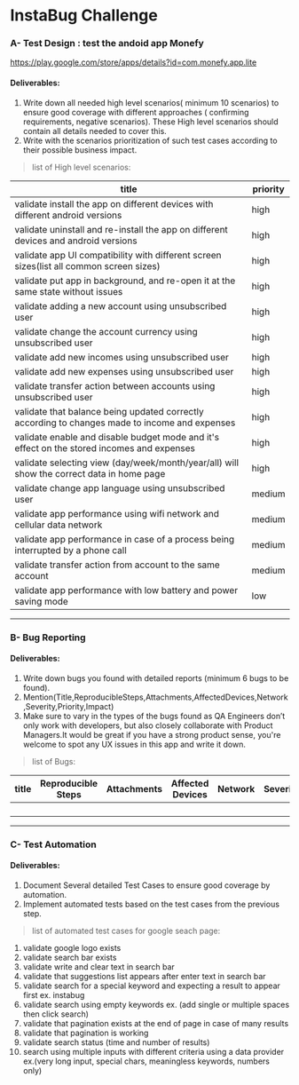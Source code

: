 # InstaBug Challenge

### A- Test Design : test the andoid app Monefy
https://play.google.com/store/apps/details?id=com.monefy.app.lite

#### Deliverables:
1. Write down all needed high level scenarios( minimum 10 scenarios) to ensure good coverage with different approaches
   ( confirming requirements, negative scenarios). These High level scenarios should contain all details needed to cover this.
2. Write with the scenarios prioritization of such test cases according to their possible business impact.

> list of High level scenarios:


| title | priority |
|-------|----------|
| validate install the app on different devices with different android versions                  | high   |
| validate uninstall and re-install the app on different devices and android versions            | high   |
| validate app UI compatibility with different screen sizes(list all common screen sizes)        | high   |
| validate put app in background, and re-open it at the same state without issues                | high   |
| validate adding a new account using unsubscribed user                                          | high   |
| validate change the account currency using unsubscribed user                                   | high   |
| validate add new incomes using unsubscribed user                                               | high   |
| validate add new expenses using unsubscribed user                                              | high   |
| validate transfer action between accounts using unsubscribed user                              | high   |
| validate that balance being updated correctly according to changes made to income and expenses | high   |
| validate enable and disable budget mode and it's effect on the stored incomes and expenses     | high   |
| validate selecting view (day/week/month/year/all) will show the correct data in home page      | high   |
| validate change app language using unsubscribed user                                           | medium |
| validate app performance using wifi network and cellular data network                          | medium |
| validate app performance in case of a process being interrupted by a phone call                | medium |
| validate transfer action from account to the same account                                      | medium |
| validate app performance with low battery and power saving mode                                | low    |

---
### B- Bug Reporting

#### Deliverables:
1. Write down bugs you found with detailed reports (minimum 6 bugs to be found).
2. Mention(Title,ReproducibleSteps,Attachments,AffectedDevices,Network,Severity,Priority,Impact)
3. Make sure to vary in the types of the bugs found as QA Engineers don’t only work with developers, but also closely
   collaborate with Product Managers.It would be great if you have a strong product sense, you're welcome to spot any
   UX issues in this app and write it down.

> list of Bugs:

| title | Reproducible Steps | Attachments | Affected Devices | Network | Severity | Priority | Impact |
|-------|--------------------|-------------|------------------|---------|----------|----------|--------|
|       |                    |             |                  |         |          |          |        | 
|       |                    |             |                  |         |          |          |        | 
|       |                    |             |                  |         |          |          |        | 
|       |                    |             |                  |         |          |          |        |

---
### C- Test Automation

#### Deliverables:
1. Document Several detailed Test Cases to ensure good coverage by automation.
2. Implement automated tests based on the test cases from the previous step.

> list of automated test cases for google seach page:
1. validate google logo exists 
2. validate search bar exists
3. validate write and clear text in search bar
4. validate that suggestions list appears after enter text in search bar
5. validate search for a special keyword and expecting a result to appear first ex. instabug
6. validate search using empty keywords ex. (add single or multiple spaces then click search)
7. validate that pagination exists at the end of page in case of many results
8. validate that pagination is working 
9. validate search status (time and number of results)
10. search using multiple inputs with different criteria using a data provider ex.(very long input, special chars, meaningless keywords, numbers only)
